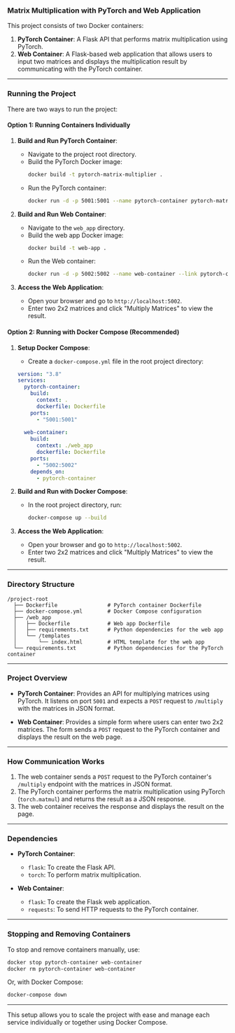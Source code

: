 ### Matrix Multiplication with PyTorch and Web Application

This project consists of two Docker containers:
1. **PyTorch Container**: A Flask API that performs matrix multiplication using PyTorch.
2. **Web Container**: A Flask-based web application that allows users to input two matrices and displays the multiplication result by communicating with the PyTorch container.

---

### Running the Project

There are two ways to run the project:

#### Option 1: Running Containers Individually

1. **Build and Run PyTorch Container**:
   - Navigate to the project root directory.
   - Build the PyTorch Docker image:
     ```bash
     docker build -t pytorch-matrix-multiplier .
     ```
   - Run the PyTorch container:
     ```bash
     docker run -d -p 5001:5001 --name pytorch-container pytorch-matrix-multiplier
     ```

2. **Build and Run Web Container**:
   - Navigate to the `web_app` directory.
   - Build the web app Docker image:
     ```bash
     docker build -t web-app .
     ```
   - Run the Web container:
     ```bash
     docker run -d -p 5002:5002 --name web-container --link pytorch-container web-app
     ```

3. **Access the Web Application**:
   - Open your browser and go to `http://localhost:5002`.
   - Enter two 2x2 matrices and click "Multiply Matrices" to view the result.

#### Option 2: Running with Docker Compose (Recommended)

1. **Setup Docker Compose**:
   - Create a `docker-compose.yml` file in the root project directory:
   
   ```yaml
   version: "3.8"
   services:
     pytorch-container:
       build:
         context: .
         dockerfile: Dockerfile
       ports:
         - "5001:5001"
     
     web-container:
       build:
         context: ./web_app
         dockerfile: Dockerfile
       ports:
         - "5002:5002"
       depends_on:
         - pytorch-container
   ```

2. **Build and Run with Docker Compose**:
   - In the root project directory, run:
     ```bash
     docker-compose up --build
     ```

3. **Access the Web Application**:
   - Open your browser and go to `http://localhost:5002`.
   - Enter two 2x2 matrices and click "Multiply Matrices" to view the result.

---

### Directory Structure

```
/project-root
  ├── Dockerfile                # PyTorch container Dockerfile
  ├── docker-compose.yml        # Docker Compose configuration
  ├── /web_app
  │   ├── Dockerfile            # Web app Dockerfile
  │   ├── requirements.txt      # Python dependencies for the web app
  │   └── /templates
  │       └── index.html        # HTML template for the web app
  └── requirements.txt          # Python dependencies for the PyTorch container
```

---

### Project Overview

- **PyTorch Container**: Provides an API for multiplying matrices using PyTorch. It listens on port `5001` and expects a `POST` request to `/multiply` with the matrices in JSON format.
  
- **Web Container**: Provides a simple form where users can enter two 2x2 matrices. The form sends a `POST` request to the PyTorch container and displays the result on the web page.

---

### How Communication Works

1. The web container sends a `POST` request to the PyTorch container's `/multiply` endpoint with the matrices in JSON format.
2. The PyTorch container performs the matrix multiplication using PyTorch (`torch.matmul`) and returns the result as a JSON response.
3. The web container receives the response and displays the result on the page.

---

### Dependencies

- **PyTorch Container**:
  - `flask`: To create the Flask API.
  - `torch`: To perform matrix multiplication.

- **Web Container**:
  - `flask`: To create the Flask web application.
  - `requests`: To send HTTP requests to the PyTorch container.

---

### Stopping and Removing Containers

To stop and remove containers manually, use:

```bash
docker stop pytorch-container web-container
docker rm pytorch-container web-container
```

Or, with Docker Compose:

```bash
docker-compose down
```

---

This setup allows you to scale the project with ease and manage each service individually or together using Docker Compose.